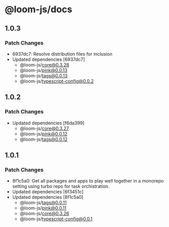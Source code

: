 # @loom-js/docs

## 1.0.3

### Patch Changes

- 6937dc7: Resolve distribution files for inclusion
- Updated dependencies [6937dc7]
  - @loom-js/core@0.3.28
  - @loom-js/pink@0.0.13
  - @loom-js/tags@0.0.13
  - @loom-js/typescript-config@0.0.2

## 1.0.2

### Patch Changes

- Updated dependencies [f6da399]
  - @loom-js/core@0.3.27
  - @loom-js/pink@0.0.12
  - @loom-js/tags@0.0.12

## 1.0.1

### Patch Changes

- 8f1c5a0: Get all packages and apps to play well together in a monorepo setting using turbo repo for task orchistration.
- Updated dependencies [6f3451c]
- Updated dependencies [8f1c5a0]
  - @loom-js/tags@0.0.11
  - @loom-js/pink@0.0.11
  - @loom-js/core@0.3.26
  - @loom-js/typescript-config@0.0.1
